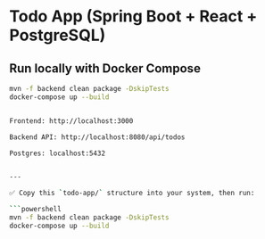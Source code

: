  
# Todo App (Spring Boot + React + PostgreSQL)

## Run locally with Docker Compose
```bash
mvn -f backend clean package -DskipTests
docker-compose up --build


Frontend: http://localhost:3000

Backend API: http://localhost:8080/api/todos

Postgres: localhost:5432


---

✅ Copy this `todo-app/` structure into your system, then run:

```powershell
mvn -f backend clean package -DskipTests
docker-compose up --build
